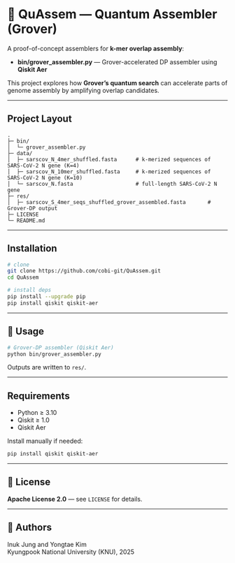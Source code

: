 # 🧬 QuAssem — Quantum Assembler (Grover)

A proof-of-concept assemblers for **k-mer overlap assembly**:

- **bin/grover_assembler.py** — Grover-accelerated DP assembler using **Qiskit Aer**

This project explores how **Grover’s quantum search** can accelerate parts of genome assembly by amplifying overlap candidates.

---

## Project Layout

```text
.
├─ bin/
│  └─ grover_assembler.py
├─ data/
│  ├─ sarscov_N_4mer_shuffled.fasta      # k-merized sequences of SARS-CoV-2 N gene (K=4)
│  ├─ sarscov_N_10mer_shuffled.fasta     # k-merized sequences of SARS-CoV-2 N gene (K=10)
│  └─ sarscov_N.fasta                    # full-length SARS-CoV-2 N gene
├─ res/
│  ├─ sarscov_S_4mer_seqs_shuffled_grover_assembled.fasta       # Grover-DP output
├─ LICENSE
└─ README.md
```

---

## Installation

```bash
# clone
git clone https://github.com/cobi-git/QuAssem.git
cd QuAssem

# install deps
pip install --upgrade pip
pip install qiskit qiskit-aer
```

---

## 🚀 Usage

```bash
# Grover-DP assembler (Qiskit Aer)
python bin/grover_assembler.py
```

Outputs are written to `res/`.

---

## Requirements

- Python ≥ 3.10
- Qiskit ≥ 1.0
- Qiskit Aer

Install manually if needed:
```bash
pip install qiskit qiskit-aer
```

---

## 🧾 License

**Apache License 2.0** — see `LICENSE` for details.

---

## 👥 Authors

Inuk Jung and Yongtae Kim  
Kyungpook National University (KNU), 2025
